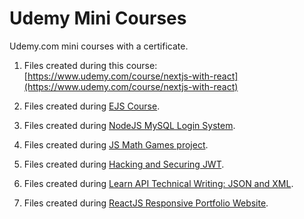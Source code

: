 # Udemy Mini Courses

Udemy.com mini courses with a certificate.

1. Files created during this course:
   [https://www.udemy.com/course/nextjs-with-react](https://www.udemy.com/course/nextjs-with-react)

2. Files created during [EJS Course](https://www.udemy.com/course/ejs-fullstack-web-development-masterclass).

3. Files created during [NodeJS MySQL Login System](https://www.udemy.com/course/the-complete-nodejs-mysql-login-system).

4. Files created during [JS Math Games project](https://www.udemy.com/course/javascript-math-game).

5. Files created during [Hacking and Securing JWT](https://www.udemy.com/course/hacking-and-securing-jwt).

6. Files created during
   [Learn API Technical Writing: JSON and XML](https://www.udemy.com/course/api-documentation-1-json-and-xml).

7. Files created during
   [ReactJS Responsive Portfolio Website](https://www.udemy.com/course/the-ultimate-react-js-responsive-portfolio-website).
